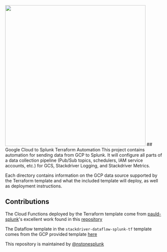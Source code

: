 <img src="README-static-assets/cumulostrata_logo.png" width="450">
## Google Cloud to Splunk Terraform Automation
This project contains automation for sending data from GCP to Splunk. It will configure all parts of a data collection pipeline (Pub/Sub topics, schedulers, IAM service accounts, etc.) for GCS, Stackdriver Logging, and Stackdriver Metrics. 

Each directory contains information on the GCP data source supported by the Terraform template and what the included template will deploy, as well as deployment instructions.

## Contributions
The Cloud Functions deployed by the Terraform template come from [pauld-splunk](https://github.com/pauld-splunk)'s excellent work found in this [repository](https://github.com/splunk/splunk-gcp-functions)

The Dataflow template in the `stackdriver-dataflow-splunk-tf` template comes from the GCP provided template [here](https://cloud.google.com/dataflow/docs/guides/templates/provided-streaming#cloudpubsubtosplunk)

This repository is maintained by [@nstonesplunk](https://github.com/nstonesplunk)